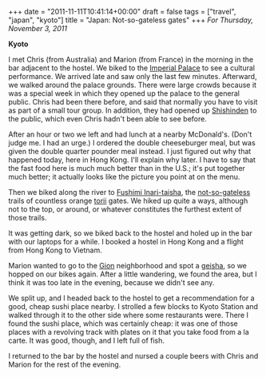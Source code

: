 +++
date = "2011-11-11T10:41:14+00:00"
draft = false
tags = ["travel", "japan", "kyoto"]
title = "Japan: Not-so-gateless gates"
+++
*For Thursday, November 3, 2011*

**Kyoto**

I met Chris (from Australia) and Marion (from France) in the morning in the bar adjacent to the hostel. We biked to the [Imperial Palace](http://www.google.com/search?client=safari&rls=en&q=kyoto+imperial+palace&oe=UTF-8&um=1&ie=UTF-8&hl=en&tbm=isch&source=og&sa=N&tab=wi&biw=1366&bih=690&sei=nva8Tu7VO-2YiAevraGQBQ) to see a cultural performance. We arrived late and saw only the last few minutes. Afterward, we walked around the palace grounds. There were large crowds because it was a special week in which they opened up the palace to the general public. Chris had been there before, and said that normally you have to visit as part of a small tour group. In addition, they had opened up [Shishinden](http://www.google.com/search?client=safari&rls=en&q=Shishinden&oe=UTF-8&um=1&ie=UTF-8&hl=en&tbm=isch&source=og&sa=N&tab=wi&biw=1366&bih=690&sei=LPe8Tp2IIuOsiAeOmJ34BA) to the public, which even Chris hadn't been able to see before.

After an hour or two we left and had lunch at a nearby McDonald's. (Don't judge me. I had an urge.) I ordered the double cheeseburger meal, but was given the double quarter pounder meal instead. I just figured out why that happened today, here in Hong Kong. I'll explain why later. I have to say that the fast food here is much much better than in the U.S.; it's put together much better; it actually looks like the picture you point at on the menu.

Then we biked along the river to [Fushimi Inari-taisha](http://www.google.com/search?hl=en&client=safari&rls=en&q=fushimi+inari&gs_sm=e&gs_upl=5543l10002l0l11220l17l10l0l0l0l0l0l0ll0l0&bav=on.2,or.r_gc.r_pw.,cf.osb&biw=1366&bih=690&um=1&ie=UTF-8&tbm=isch&source=og&sa=N&tab=wi), the [not-so-gateless](http://www.google.com/url?sa=t&rct=j&q=gateless%20gate&source=web&cd=3&ved=0CC4QFjAC&url=http%3A%2F%2Fen.wikipedia.org%2Fwiki%2FThe_Gateless_Gate&ei=RPm8TqvxIPGUiAfcuuieBQ&usg=AFQjCNF7paEhS-McR7I3vO6sc2w3QlHD-g&sig2=J2Conh0abAZ4PVTor6Xcjg) trails of countless orange [torii](http://www.google.com/search?client=safari&rls=en&q=torii&oe=UTF-8&um=1&ie=UTF-8&hl=en&tbm=isch&source=og&sa=N&tab=wi&biw=1366&bih=690&sei=dvm8TvTdBI6ciAe4_I2MBQ) gates. We hiked up quite a ways, although not to the top, or around, or whatever constitutes the furthest extent of those trails.

It was getting dark, so we biked back to the hostel and holed up in the bar with our laptops for a while. I booked a hostel in Hong Kong and a flight from Hong Kong to Vietnam.

Marion wanted to go to the [Gion](http://www.google.com/search?client=safari&rls=en&q=gion&oe=UTF-8&um=1&ie=UTF-8&hl=en&tbm=isch&source=og&sa=N&tab=wi&biw=1366&bih=690&sei=UPq8TtKlI-mfiAeY3sjzBA) neighborhood and spot a [geisha](http://www.google.com/search?client=safari&rls=en&q=geisha&oe=UTF-8&um=1&ie=UTF-8&hl=en&tbm=isch&source=og&sa=N&tab=wi&biw=1366&bih=690&sei=gPq8TtaiOa2aiQf2y-GBBQ), so we hopped on our bikes again. After a little wandering, we found the area, but I think it was too late in the evening, because we didn't see any.

We split up, and I headed back to the hostel to get a recommendation for a good, cheap sushi place nearby. I strolled a few blocks to Kyoto Station and walked through it to the other side where some restaurants were. There I found the sushi place, which was certainly cheap: it was one of those places with a revolving track with plates on it that you take food from a la carte. It was good, though, and I left full of fish.

I returned to the bar by the hostel and nursed a couple beers with Chris and Marion for the rest of the evening.
